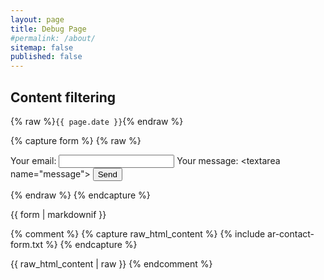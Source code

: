 ```yaml
---
layout: page
title: Debug Page
#permalink: /about/
sitemap: false
published: false
---
```


## Content filtering

{% raw %}`{{ page.date }}`{% endraw %}

{% capture form %}
{% raw %}
<form
  action="https://formspree.io/f/xdordkpb"
  method="POST" markdown="0"
>
  <label>
    Your email: 
    <input type="email" name="email">
  </label>
  <label>
    Your message:
    &lt;textarea name="message"></textarea>
  </label>
  <!-- your other form fields go here -->
  <button type="submit">Send</button>
</form>
{% endraw %}
{% endcapture %}

{{ form | markdownif }}



{% comment %}
{% capture raw_html_content %}
{% include ar-contact-form.txt %}
{% endcapture %}

{{ raw_html_content | raw }}
{% endcomment %}
